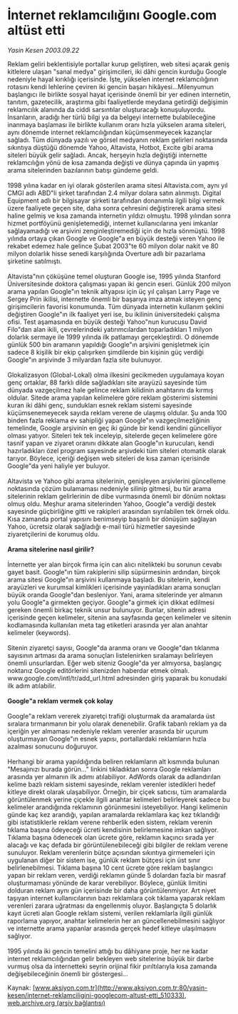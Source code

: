 # İnternet reklamcılığını Google.com altüst etti

*Yasin Kesen 2003.09.22*

<div class="pNewsDetailMainContent ctx_content" itemprop="articleBody">
 Reklam geliri beklentisiyle portallar kurup geliştiren, web sitesi açarak geniş kitlelere ulaşan "sanal medya" girişimcileri, iki dâhi gencin kurduğu Google nedeniyle hayal kırıklığı içerisinde. İşte, yükselen internet reklamcılığının rotasını kendi lehlerine çeviren iki gencin başarı hikâyesi...Milenyumun başlangıcı ile birlikte sosyal hayat içerisinde önemli bir yer edinen internetin, tanıtım, gazetecilik, araştırma gibi faaliyetlerde meydana getirdiği değişimin reklamcılık alanında da ciddi sarsıntılar oluşturacağı konuşuluyordu. İnsanların, aradığı her türlü bilgi ya da belgeyi internette bulabileceğine inanmaya başlaması ile birlikte kullanım oranı hızla yükselen arama siteleri, aynı dönemde internet reklamcılığından küçümsenmeyecek kazançlar sağladı. Tüm dünyada yazılı ve görsel medyanın reklam gelirleri noktasında sıkıntıya düştüğü dönemde Yahoo, Altavista, Hotbot, Excite gibi arama siteleri büyük gelir sağladı. Ancak, herşeyin hızla değiştiği internette reklamcılığın yönü de kısa zamanda değişti ve dünya çapında ün yapmış arama sitelerinden bazılarının batışı gündeme geldi.
 <br/>
 <br/>
 1998 yılına kadar en iyi olarak gösterilen arama sitesi Altavista.com, aynı yıl CMGI adlı ABD"li şirket tarafından 2.4 milyar dolara satın alınmıştı. Digital Equipment adlı bir bilgisayar şirketi tarafından donanımla ilgili bilgi vermek üzere faaliyete geçen site, daha sonra çehresini değiştirerek arama sitesi haline gelmiş ve kısa zamanda internetin yıldızı olmuştu. 1998 yılından sonra hizmet portföyünü genişletemediği, internet kullanıcılarına yeni imkanlar sağlayamadığı ve arşivini zenginleştiremediği için de hızla sönmüştü. 1998 yılında ortaya çıkan Google ve Google"a en büyük desteği veren Yahoo ile rekabet edemez hale gelince Şubat 2003"te 60 milyon dolar nakit ve 80 milyon dolarlık hisse senedi karşılığında Overture adlı bir pazarlama şirketine satılmıştı.
 <br/>
 <br/>
 Altavista"nın çöküşüne temel oluşturan Google ise, 1995 yılında Stanford Üniversitesinde doktora çalışması yapan iki gencin eseri. Günlük 200 milyon arama yapılan Google"ın teknik altyapısı için üç yıl çalışan Larry Page ve Sergey Prin ikilisi, internette önemli bir başarıya imza atmak isteyen genç girişimcilerin favorisi konumunda. Tüm dünyada internetin kullanım şeklini değiştiren Google"ın ilk faaliyet yeri ise, bu ikilinin üniversitedeki çalışma ofisi. Test aşamasında en büyük desteği Yahoo"nun kurucusu David Filo"dan alan ikili, çevrelerindeki yatırımcılardan toparladıkları 1 milyon dolarlık sermaye ile 1999 yılında ilk patlamayı gerçekleştirdi. O dönemde günlük 500 bin aramanın yapıldığı Google"ın arşivini genişletmek için sadece 8 kişilik bir ekip çalışırken şimdilerde bin kişinin güç verdiği Google"ın arşivinde 3 milyardan fazla site bulunuyor.
 <br/>
 <br/>
 Glokalizasyon (Global-Lokal) olma ilkesini gecikmeden uygulamaya koyan genç ortaklar, 88 farklı dilde sağladıkları site arayüzü sayesinde tüm dünyada vazgeçilmez hale gelince reklam kilidinin anahtarını da kırmış oldular. Sitede arama yapılan kelimelere göre reklam gösterimi sistemini kuran iki dâhi genç, sundukları esnek reklam sistemi sayesinde küçümsenemeyecek sayıda reklam verene de ulaşmış oldular. Şu anda 100 binden fazla reklama ev sahipliği yapan Google"ın vazgeçilmezliğinin temelinde, Google arşivinin en geç iki günde bir kendi kendini güncelliyor olması yatıyor. Siteleri tek tek inceleyip, sitelerde geçen kelimelere göre tasnif yapan ve ziyaret oranını dikkate alan Google"ın kurucuları, kendi hazırladıkları özel program sayesinde arşivdeki tüm siteleri otomatik olarak tarıyor. Böylece, içeriği değişen web siteleri de kısa zaman içerisinde Google"da yeni haliyle yer buluyor.
 <br/>
 <br/>
 Altavista ve Yahoo gibi arama sitelerinin, genişleyen arşivlerini güncelleme noktasında çözüm bulamaması nedeniyle silinip gitmesi, bu tür arama sitelerinin reklam gelirlerinin de dibe vurmasında önemli bir dönüm noktası olmuş oldu. Meşhur arama sitelerinden Yahoo, Google"a verdiği destek sayesinde güçbirliğine gitti ve rakipleri arasından sıyrılabilen tek örnek oldu. Kısa zamanda portal yapısını benimseyip başarılı bir dönüşüm sağlayan Yahoo, ücretsiz olarak sağladığı e-mail türü hizmetler sayesinde ziyaretçilerini de korumuş oldu.
 <br/>
 <br/>
 <b>
  Arama sitelerine nasıl girilir?
 </b>
 <br/>
 <br/>
 İnternette yer alan birçok firma için can alıcı nitelikteki bu sorunun cevabı gayet basit. Google"ın tüm rakiplerini silip süpürmesinin ardından, birçok arama sitesi Google"ın arşivini kullanmaya başladı. Bu sitelerin, kendi arayüzleri ve kurumsal kimlikleri içerisinde yayınladıkları arama sonuçları büyük oranda Google"dan besleniyor. Yani, arama sitelerinde yer almanın yolu Google"a girmekten geçiyor. Google"a girmek için dikkat edilmesi gereken önemli birkaç teknik unsur bulunuyor. Bunlar, sitenin adresi içerisinde geçen kelimeler, sitenin ana sayfasında geçen kelimeler ve sitenin kodlamasında kullanılan meta tag etiketleri arasında yer alan anahtar kelimeler (keywords).
 <br/>
 <br/>
 Sitenin ziyaretçi sayısı, Google"da aranma oranı ve Google"dan tıklanma sayısının artması da arama sonuçları listelenirken sıralamayı belirleyen önemli unsurlardan. Eğer web siteniz Google"da yer almıyorsa, başlangıç noktanız Google editörlerini sitenizden haberdar etmek olmalı. www.google.com/intl/tr/add_url.html adresinden giriş yaparak bu konudaki ilk adım atılabilir.
 <br/>
 <br/>
 <b>
  Google"a reklam vermek çok kolay
 </b>
 <br/>
 <br/>
 Google"a reklam vererek ziyaretçi trafiği oluşturmak da aramalarda üst sıralara tırmanmanın bir yolu olarak denenebilir. Grafik tabanlı reklam ya da içeriğin yer almaması nedeniyle reklam verenler arasında bir uçurum oluşturmayan Google"ın esnek yapısı, portallardaki reklamların hızla azalması sonucunu doğuruyor.
 <br/>
 <br/>
 Herhangi bir arama yapıldığında beliren reklamların alt kısmında bulunan "Mesajınızı burada görün..." linkini tıkladıktan sonra Google reklamları arasında yer almanın ilk adımı atılabiliyor. AdWords olarak da adlandırılan kelime bazlı reklam sistemi sayesinde, reklam verenler istedikleri hedef kitleye direkt olarak ulaşabiliyor. Örneğin, bir çiçek satıcısı, tüm aramalarda görüntülenmek yerine çiçekle ilgili anahtar kelimeleri belirleyerek sadece bu kelimeler arandığında reklamının görünmesini isteyebiliyor. Hangi kelimenin günde kaç kez arandığı, yapılan aramalarda reklamlara kaç kez tıklandığı gibi istatistiklerle reklam verene rehberlik eden sistem, reklam verenin tıklama başına ödeyeceği ücreti kendisinin belirlemesine imkan sağlıyor. Tıklama başına ödenecek olan ücrete göre, reklamın kaçıncı sırada yer alacağı ve kaç defada bir görüntülenebileceği gibi bilgiler de reklam verene sunuluyor. Reklam verenlerin bütçe açısından sıkıntıya girmemeleri için uygulanan diğer bir sistem ise, günlük reklam bütçesi için üst sınır belirlenebilmesi. Tıklama başına 10 cent ücrete göre reklam başlangıcı yapan bir reklam veren, verdiği reklamın günde 5 dolardan fazla bir masraf oluşturmaması yönünde de karar verebiliyor. Böylece, günlük limitini dolduran reklam aynı gün içerisinde bir daha görüntülenmiyor. Art niyet taşıyan internet kullanıcılarının bazı reklamlara çok tıklama yaparak reklam verenleri zarara uğratması da engellenmiş oluyor. Başlangıçta 5 dolarlık kayıt ücreti alan Google reklam sistemi, verilen reklamlarla ilgili günlük raporlama yapıyor, anahtar kelimelerin her an güncellenebilmesini sağlıyor ve internette arama yapanlar arasında gerçek hedef kitleye ulaşılmasını sağlıyor.
 <br/>
 <br/>
 1995 yılında iki gencin temelini attığı bu dâhiyane proje, her ne kadar internet reklamcılığından gelir bekleyen web sitelerine büyük bir darbe vurmuş olsa da internetteki seyrin orijinal fikir pırıltılarıyla kısa zamanda değişebileceğinin önemli bir göstergesi...
 <br/>
</div>


Kaynak: [www.aksiyon.com.tr](http://www.aksiyon.com.tr:80/yasin-kesen/internet-reklamciligini-googlecom-altust-etti_510333), [web.archive.org (arşiv bağlantısı)](http://web.archive.org/web/20151225052539/http://www.aksiyon.com.tr:80/yasin-kesen/internet-reklamciligini-googlecom-altust-etti_510333)
